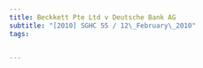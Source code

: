 ```yaml
---
title: Beckkett Pte Ltd v Deutsche Bank AG 
subtitle: "[2010] SGHC 55 / 12\_February\_2010"
tags:


---
```


